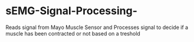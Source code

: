 # sEMG-Signal-Processing-
Reads signal from Mayo Muscle Sensor and Processes signal 
       to decide if a muscle has been contracted or not based 
        on a treshold 

